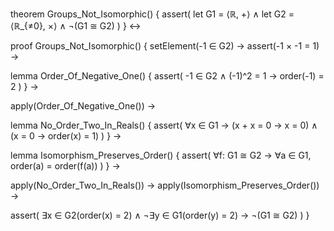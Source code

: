 theorem Groups_Not_Isomorphic() {
  assert(
    let G1 = ⟨ℝ, +⟩ ∧
    let G2 = ⟨ℝ_{≠0}, ×⟩ ∧
    ¬(G1 ≅ G2)
  )
} ↔

proof Groups_Not_Isomorphic() {
  setElement(-1 ∈ G2) →
  assert(-1 × -1 = 1) →
  
  lemma Order_Of_Negative_One() {
    assert(
      -1 ∈ G2 ∧ 
      (-1)^2 = 1 →
      order(-1) = 2
    )
  } →
  
  apply(Order_Of_Negative_One()) →
  
  lemma No_Order_Two_In_Reals() {
    assert(
      ∀x ∈ G1 →
      (x + x = 0 → x = 0) ∧
      (x = 0 → order(x) = 1)
    )
  } →
  
  lemma Isomorphism_Preserves_Order() {
    assert(
      ∀f: G1 ≅ G2 →
      ∀a ∈ G1, order(a) = order(f(a))
    )
  } →
  
  apply(No_Order_Two_In_Reals()) →
  apply(Isomorphism_Preserves_Order()) →
  
  assert(
    ∃x ∈ G2(order(x) = 2) ∧
    ¬∃y ∈ G1(order(y) = 2) →
    ¬(G1 ≅ G2)
  )
}